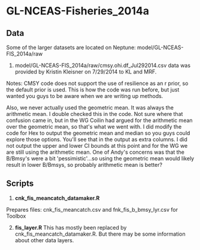GL-NCEAS-Fisheries_2014a
====

## Data
Some of the larger datasets are located on Neptune: model/GL-NCEAS-FIS_2014a/raw

1. model/GL-NCEAS-FIS_2014a/raw/cmsy.ohi.df_Jul292014.csv data was provided by Kristin Kleisner on 7/29/2014 to KL and MRF.

Notes: CMSY code does not support the use of resilience as an r prior, so the default prior is used. This is how the code was run before, but just wanted you guys to be aware when we are writing up methods.

Also, we never actually used the geometric mean. It was always the arithmetic mean. I double checked this in the code. Not sure where that confusion came in, but in the WG Coilin had argued for the arithmetic mean over the geometric mean, so that's what we went with. I did modify the code for Hex to output the geometric mean and median so you guys could explore those options. You'll see that in the output as extra columns. I did not output the upper and lower CI bounds at this point and for the WG we are still using the arithmetic mean. One of Andy's concerns was that the B/Bmsy's were a bit 'pessimistic'...so using the geometric mean would likely result in lower B/Bmsys, so probably arithmetic mean is better?

## Scripts

1. **cnk_fis_meancatch_datamaker.R** 

Prepares files: cnk_fis_meancatch.csv and fnk_fis_b_bmsy_lyr.csv for Toolbox    

2. **fis_layer.R** This has mostly been replaced by cnk_fis_meancatch_datamaker.R.  But there may be some information about other data layers.


